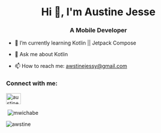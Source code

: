 <h1 align="center">Hi 👋, I'm Austine Jesse</h1>
<h3 align="center">A Mobile Developer</h3>


<!--
**awstine/awstine** is a ✨ _special_ ✨ repository because its `README.md` (this file) appears on your GitHub profile.

Here are some ideas to get you started:-->
 <!-- - 👯 I’m looking to collaborate on ...  -  I’m currently working on ... - 😄 Pronouns: ...- ⚡ Fun fact: ... <!-- - 🤔 I’m looking for help with -->

- 🔭 I’m currently learning Kotlin || Jetpack Compose

- 💬 Ask me about Kotlin
- 📫 How to reach me: awstinejessy@gmail.com


<h3 align="left">Connect with me:</h3>
<p align="left">
<a href="https://www.linkedin.com/in/austine-jesse" target="blank"><img align="center" src="https://raw.githubusercontent.com/rahuldkjain/github-profile-readme-generator/master/src/images/icons/Social/linked-in-alt.svg" alt="austine jesse" height="30" width="40" /></a>
</p>

<p>&nbsp;<img align="center" src="https://github-readme-stats.vercel.app/api?username=awstine&show_icons=true&locale=en" alt="mwichabe" /></p>

<p><img align="left" src="https://github-readme-stats.vercel.app/api/top-langs?username=awstine&show_icons=true&locale=en&layout=compact" alt="awstine" /></p>


